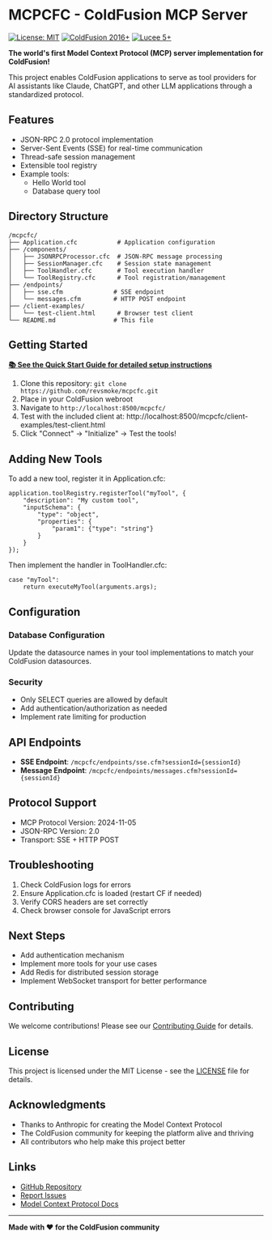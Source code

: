 # MCPCFC - ColdFusion MCP Server

[![License: MIT](https://img.shields.io/badge/License-MIT-yellow.svg)](https://opensource.org/licenses/MIT)
[![ColdFusion 2016+](https://img.shields.io/badge/ColdFusion-2016+-blue.svg)](https://www.adobe.com/products/coldfusion-family.html)
[![Lucee 5+](https://img.shields.io/badge/Lucee-5+-blue.svg)](https://www.lucee.org/)

**The world's first Model Context Protocol (MCP) server implementation for ColdFusion!**

This project enables ColdFusion applications to serve as tool providers for AI assistants like Claude, ChatGPT, and other LLM applications through a standardized protocol.

## Features

- JSON-RPC 2.0 protocol implementation
- Server-Sent Events (SSE) for real-time communication
- Thread-safe session management
- Extensible tool registry
- Example tools:
  - Hello World tool
  - Database query tool

## Directory Structure

```
/mcpcfc/
├── Application.cfc           # Application configuration
├── /components/
│   ├── JSONRPCProcessor.cfc  # JSON-RPC message processing
│   ├── SessionManager.cfc    # Session state management
│   ├── ToolHandler.cfc       # Tool execution handler
│   └── ToolRegistry.cfc      # Tool registration/management
├── /endpoints/
│   ├── sse.cfm              # SSE endpoint
│   └── messages.cfm         # HTTP POST endpoint
├── /client-examples/
│   └── test-client.html      # Browser test client
└── README.md                # This file
```

## Getting Started

**[📚 See the Quick Start Guide for detailed setup instructions](QUICK_START.md)**

1. Clone this repository: `git clone https://github.com/revsmoke/mcpcfc.git`
2. Place in your ColdFusion webroot
3. Navigate to `http://localhost:8500/mcpcfc/`
4. Test with the included client at: http://localhost:8500/mcpcfc/client-examples/test-client.html
5. Click "Connect" → "Initialize" → Test the tools!

## Adding New Tools

To add a new tool, register it in Application.cfc:

```cfscript
application.toolRegistry.registerTool("myTool", {
    "description": "My custom tool",
    "inputSchema": {
        "type": "object",
        "properties": {
            "param1": {"type": "string"}
        }
    }
});
```

Then implement the handler in ToolHandler.cfc:

```cfscript
case "myTool":
    return executeMyTool(arguments.args);
```

## Configuration

### Database Configuration
Update the datasource names in your tool implementations to match your ColdFusion datasources.

### Security
- Only SELECT queries are allowed by default
- Add authentication/authorization as needed
- Implement rate limiting for production

## API Endpoints

- **SSE Endpoint**: `/mcpcfc/endpoints/sse.cfm?sessionId={sessionId}`
- **Message Endpoint**: `/mcpcfc/endpoints/messages.cfm?sessionId={sessionId}`

## Protocol Support

- MCP Protocol Version: 2024-11-05
- JSON-RPC Version: 2.0
- Transport: SSE + HTTP POST

## Troubleshooting

1. Check ColdFusion logs for errors
2. Ensure Application.cfc is loaded (restart CF if needed)
3. Verify CORS headers are set correctly
4. Check browser console for JavaScript errors

## Next Steps

- Add authentication mechanism
- Implement more tools for your use cases
- Add Redis for distributed session storage
- Implement WebSocket transport for better performance

## Contributing

We welcome contributions! Please see our [Contributing Guide](CONTRIBUTING.md) for details.

## License

This project is licensed under the MIT License - see the [LICENSE](LICENSE) file for details.

## Acknowledgments

- Thanks to Anthropic for creating the Model Context Protocol
- The ColdFusion community for keeping the platform alive and thriving
- All contributors who help make this project better

## Links

- [GitHub Repository](https://github.com/revsmoke/mcpcfc)
- [Report Issues](https://github.com/revsmoke/mcpcfc/issues)
- [Model Context Protocol Docs](https://modelcontextprotocol.io)

---

**Made with ❤️ for the ColdFusion community**